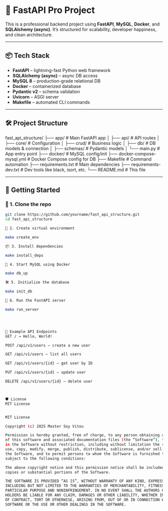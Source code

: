 # 🚀 FastAPI Pro Project

This is a professional backend project using **FastAPI**, **MySQL**, **Docker**, and **SQLAlchemy (async)**. It’s structured for scalability, developer happiness, and clean architecture.

---

## 📦 Tech Stack

- **FastAPI** – lightning-fast Python web framework  
- **SQLAlchemy (async)** – async DB access  
- **MySQL 8** – production-grade relational DB  
- **Docker** – containerized database  
- **Pydantic v2** – schema validation  
- **Uvicorn** – ASGI server  
- **Makefile** – automated CLI commands  

---

## 🛠️ Project Structure

fast_api_structure/ ├── app/ # Main FastAPI app │ ├── api/ # API routes │ ├── core/ # Configuration │ ├── crud/ # Business logic │ ├── db/ # DB models & connection │ ├── schemas/ # Pydantic models │ └── main.py # App entry point ├── docker/ # MySQL config/init ├── docker-compose-mysql.yml # Docker Compose config for DB ├── Makefile # Command automation ├── requirements.txt # Main dependencies ├── requirements-dev.txt # Dev tools like black, isort, etc. └── README.md # This file


---

## 🚀 Getting Started

### 🔧 1. Clone the repo

```bash
git clone https://github.com/yourname/fast_api_structure.git
cd fast_api_structure

🐍 2. Create virtual environment

make create_env

📦 3. Install dependencies

make install_deps

🐳 4. Start MySQL using Docker

make db_up

🛠 5. Initialize the database

make init_db

🚀 6. Run the FastAPI server

make run_server




🧪 Example API Endpoints
GET / → Hello, World!

POST /api/v1/users – create a new user

GET /api/v1/users – list all users

GET /api/v1/users/{id} – get user by ID

PUT /api/v1/users/{id} – update user

DELETE /api/v1/users/{id} – delete user



🛡️ License
MIT License


MIT License

Copyright (c) 2025 Master Soy Vitou

Permission is hereby granted, free of charge, to any person obtaining a copy
of this software and associated documentation files (the “Software”), to deal
in the Software without restriction, including without limitation the rights to
use, copy, modify, merge, publish, distribute, sublicense, and/or sell copies of
the Software, and to permit persons to whom the Software is furnished to do so,
subject to the following conditions:

The above copyright notice and this permission notice shall be included in all
copies or substantial portions of the Software.

THE SOFTWARE IS PROVIDED “AS IS”, WITHOUT WARRANTY OF ANY KIND, EXPRESS OR IMPLIED,
INCLUDING BUT NOT LIMITED TO THE WARRANTIES OF MERCHANTABILITY, FITNESS FOR A
PARTICULAR PURPOSE AND NONINFRINGEMENT. IN NO EVENT SHALL THE AUTHORS OR COPYRIGHT
HOLDERS BE LIABLE FOR ANY CLAIM, DAMAGES OR OTHER LIABILITY, WHETHER IN AN ACTION
OF CONTRACT, TORT OR OTHERWISE, ARISING FROM, OUT OF OR IN CONNECTION WITH THE
SOFTWARE OR THE USE OR OTHER DEALINGS IN THE SOFTWARE.
